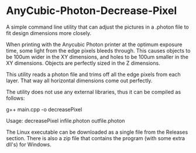 # AnyCubic-Photon-Decrease-Pixel
A simple command line utility that can adjust the pictures in a .photon file to fit design dimensions more closely.

When printing with the Anycubic Photon printer at the optimum exposure time, some light from the edge pixels bleeds through. This causes objects to be 100um wider in the XY dimensions, and holes to be 100um smaller in the XY dimensions. Objects are perfectly sized in the Z dimensions.

This utility reads a photon file and trims off all the edge pixels from each layer. That way all horizontal dimensions come out perfectly.


The utility does not use any external libraries, thus it can be compiled as follows:

g++ main.cpp -o decreasePixel

Usage: decreasePixel infile.photon outfile.photon

The Linux executable can be downloaded as a single file from the Releases section.
There is also a zip file that contains the program (with some extra dll's) for Windows.
